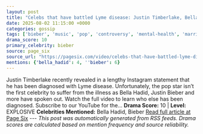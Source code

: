 ```yaml
---
layout: post
title: "Celebs that have battled Lyme disease: Justin Timberlake, Bella Hadid, more"
date: 2025-08-02 11:15:00 +0000
categories: gossip
tags: ['bieber', 'music', 'pop', 'controversy', 'mental-health', 'marriage', 'source-page_six', 'drama-explosive']
drama_score: 10
primary_celebrity: bieber
source: page_six
source_url: "https://pagesix.com/video/celebs-that-have-battled-lyme-disease-justin-timberlake-bella-hadid-more/"
mentions: {'bella_hadid': 4, ''bieber': 6}
---
```


Justin Timberlake recently revealed in a lengthy Instagram statement that he has been diagnosed with Lyme disease. Unfortunately, the pop star isn’t the first celebrity to suffer from the illness as Bella Hadid, Justin Bieber and more have spoken out. Watch the full video to learn who else has been diagnosed. Subscribe to our YouTube for the... **Drama Score:** 10 | **Level:** EXPLOSIVE **Celebrities Mentioned:** Bella Hadid, Bieber [Read full article at Page Six](https://pagesix.com/video/celebs-that-have-battled-lyme-disease-justin-timberlake-bella-hadid-more/) --- *This post was automatically generated from RSS feeds. Drama scores are calculated based on mention frequency and source reliability.*